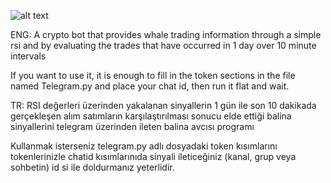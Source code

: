 ![alt text](https://i.hizliresim.com/3rixrro.png)


ENG:
A crypto bot that provides whale trading information through a simple rsi and by evaluating the trades that have occurred in 1 day over 10 minute intervals

If you want to use it, it is enough to fill in the token sections in the file named Telegram.py and place your chat id, then run it flat and wait.

TR:
RSI değerleri üzerinden yakalanan sinyallerin 1 gün ile son 10 dakikada gerçekleşen alım satımların karşılaştırılması sonucu elde ettiği balina sinyallerini 
telegram üzerinden ileten balina avcısı programı

Kullanmak isterseniz telegram.py adlı dosyadaki token kısımlarını tokenlerinizle chatid kısımlarınıda sinyali ileticeğiniz (kanal, grup veya sohbetin) id
si ile doldurmanız yeterlidir.

